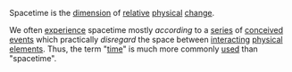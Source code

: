 Spacetime is the [dimension](https://github.com/gcassel/Modular-Organization-Terminology/blob/master/terms/dimension.md) of [relative](https://github.com/gcassel/Modular-Organization-Terminology/blob/master/terms/relationship.md) [physical](https://github.com/gcassel/Modular-Organization-Terminology/blob/master/terms/physical.md) [change](https://github.com/gcassel/Modular-Organization-Terminology/blob/master/terms/change.md).

We often [experience](https://github.com/gcassel/Modular-Organization-Terminology/blob/master/terms/experience.md) spacetime mostly *according* to a [series](https://github.com/gcassel/Modular-Organization-Terminology/blob/master/terms/series.md) of [conceived](https://github.com/gcassel/Modular-Organization-Terminology/blob/master/terms/concept.md) [events](https://github.com/gcassel/Modular-Organization-Terminology/blob/master/terms/event.md) which practically *disregard* the space between [interacting](https://github.com/gcassel/Modular-Organization-Terminology/blob/master/terms/interaction.md) [physical](https://github.com/gcassel/Modular-Organization-Terminology/blob/master/terms/physical.md) [elements](https://github.com/gcassel/Modular-Organization-Terminology/blob/master/terms/element.md).  Thus, the term "[time](https://github.com/gcassel/Modular-Organization-Terminology/blob/master/terms/time.md)" is much more commonly [used](https://github.com/gcassel/Modular-Organization-Terminology/blob/master/terms/use.md) than "spacetime".
